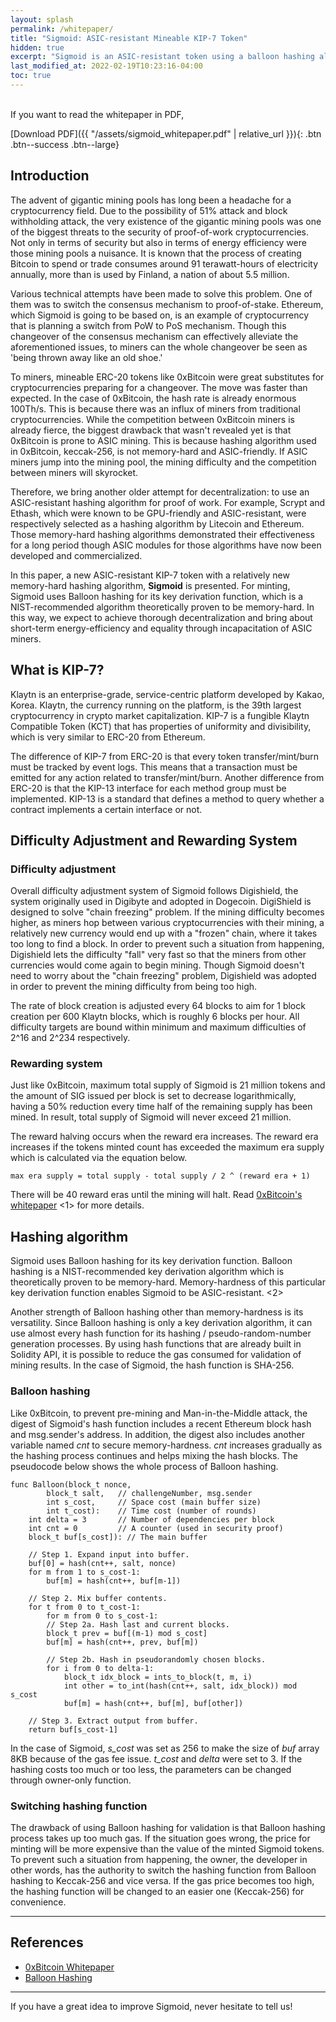 ```yaml
---
layout: splash
permalink: /whitepaper/
title: "Sigmoid: ASIC-resistant Mineable KIP-7 Token"
hidden: true
excerpt: "Sigmoid is an ASIC-resistant token using a balloon hashing algorithm."
last_modified_at: 2022-02-19T10:23:16-04:00
toc: true
---
```

<br />
If you want to read the whitepaper in PDF,

[Download PDF]({{ "/assets/sigmoid_whitepaper.pdf" | relative_url }}){: .btn .btn--success .btn--large}

## Introduction

The advent of gigantic mining pools has long been a headache for a cryptocurrency field. Due to the possibility of 51% attack and block withholding attack, the very existence of the gigantic mining pools was one of the biggest threats to the security of proof-of-work cryptocurrencies. Not only in terms of security but also in terms of energy efficiency were those mining pools a nuisance. It is known that the process of creating Bitcoin to spend or trade consumes around 91 terawatt-hours of electricity annually, more than is used by Finland, a nation of about 5.5 million.

Various technical attempts have been made to solve this problem. One of them was to switch the consensus mechanism to proof-of-stake. Ethereum, which Sigmoid is going to be based on, is an example of cryptocurrency that is planning a switch from PoW to PoS mechanism. Though this changeover of the consensus mechanism can effectively alleviate the aforementioned issues, to miners can the whole changeover be seen as 'being thrown away like an old shoe.'

To miners, mineable ERC-20 tokens like 0xBitcoin were great substitutes for cryptocurrencies preparing for a changeover. The move was faster than expected. In the case of 0xBitcoin, the hash rate is already enormous 100Th/s. This is because there was an influx of miners from traditional cryptocurrencies. While the competition between 0xBitcoin miners is already fierce, the biggest drawback that wasn't revealed yet is that 0xBitcoin is prone to ASIC mining. This is because hashing algorithm used in 0xBitcoin, keccak-256, is not memory-hard and ASIC-friendly. If ASIC miners jump into the mining pool, the mining difficulty and the competition between miners will skyrocket.

Therefore, we bring another older attempt for decentralization: to use an ASIC-resistant hashing algorithm for proof of work. For example, Scrypt and Ethash, which were known to be GPU-friendly and ASIC-resistant, were respectively selected as a hashing algorithm by Litecoin and Ethereum. Those memory-hard hashing algorithms demonstrated their effectiveness for a long period though ASIC modules for those algorithms have now been developed and commercialized.

In this paper, a new ASIC-resistant KIP-7 token with a relatively new memory-hard hashing algorithm, **Sigmoid** is presented. For minting, Sigmoid uses Balloon hashing for its key derivation function, which is a NIST-recommended algorithm theoretically proven to be memory-hard. In this way, we expect to achieve thorough decentralization and bring about short-term energy-efficiency and equality through incapacitation of ASIC miners.

## What is KIP-7?
Klaytn is an enterprise-grade, service-centric platform developed by Kakao, Korea. Klaytn, the currency running on the platform, is the 39th largest cryptocurrency in crypto market capitalization. KIP-7 is a fungible Klaytn Compatible Token (KCT) that has properties of uniformity and divisibility, which is very similar to ERC-20 from Ethereum.

The difference of KIP-7 from ERC-20 is that every token transfer/mint/burn must be tracked by event logs. This means that a transaction must be emitted for any action related to transfer/mint/burn. Another difference from ERC-20 is that the KIP-13 interface for each method group must be implemented. KIP-13 is a standard that defines a method to query whether a contract implements a certain interface or not.

## Difficulty Adjustment and Rewarding System

### Difficulty adjustment

Overall difficulty adjustment system of Sigmoid follows Digishield, the system originally used in Digibyte and adopted in Dogecoin. DigiShield is designed to solve "chain freezing" problem. If the mining difficulty becomes higher, as miners hop between various cryptocurrencies with their mining, a relatively new currency would end up with a "frozen" chain, where it takes too long to find a block. In order to prevent such a situation from happening, Digishield lets the difficulty "fall" very fast so that the miners from other currencies would come again to begin mining. Though Sigmoid doesn't need to worry about the "chain freezing" problem, Digishield was adopted in order to prevent the mining difficulty from being too high.

The rate of block creation is adjusted every 64 blocks to aim for 1 block creation per 600 Klaytn blocks, which is roughly 6 blocks per hour. All difficulty targets are bound within minimum and maximum difficulties of 2^16 and 2^234 respectively.

### Rewarding system

Just like 0xBitcoin, maximum total supply of Sigmoid is 21 million tokens and the amount of SIG issued per block is set to decrease logarithmically, having a 50% reduction every time half of the remaining supply has been mined. In result, total supply of Sigmoid will never exceed 21 million.

The reward halving occurs when the reward era increases. The reward era increases if the tokens minted count has exceeded the maximum era supply which is calculated via the equation below.

    max era supply = total supply - total supply / 2 ^ (reward era + 1)

There will be 40 reward eras until the mining will halt. Read [0xBitcoin's whitepaper](https://github.com/0xbitcoin/white-paper-v2) <1> for more details.

## Hashing algorithm

Sigmoid uses Balloon hashing for its key derivation function. Balloon hashing is a NIST-recommended key derivation algorithm which is theoretically proven to be memory-hard. Memory-hardness of this particular key derivation function enables Sigmoid to be ASIC-resistant. <2>

Another strength of Balloon hashing other than memory-hardness is its versatility. Since Balloon hashing is only a key derivation algorithm, it can use almost every hash function for its hashing / pseudo-random-number generation processes. By using hash functions that are already built in Solidity API, it is possible to reduce the gas consumed for validation of mining results. In the case of Sigmoid, the hash function is SHA-256.

### Balloon hashing

Like 0xBitcoin, to prevent pre-mining and Man-in-the-Middle attack, the digest of Sigmoid's hash function includes a recent Ethereum block hash and msg.sender's address. In addition, the digest also includes another variable named *cnt* to secure memory-hardness. *cnt* increases gradually as the hashing process continues and helps mixing the hash blocks. The pseudocode below shows the whole process of Balloon hashing. 

```
func Balloon(block_t nonce,
        block_t salt,   // challengeNumber, msg.sender
        int s_cost,     // Space cost (main buffer size)
        int t_cost):    // Time cost (number of rounds)
    int delta = 3       // Number of dependencies per block
    int cnt = 0         // A counter (used in security proof)
    block_t buf[s_cost]): // The main buffer

    // Step 1. Expand input into buffer.
    buf[0] = hash(cnt++, salt, nonce)
    for m from 1 to s_cost-1:
        buf[m] = hash(cnt++, buf[m-1])

    // Step 2. Mix buffer contents.
    for t from 0 to t_cost-1:
        for m from 0 to s_cost-1:
        // Step 2a. Hash last and current blocks.
        block_t prev = buf[(m-1) mod s_cost]
        buf[m] = hash(cnt++, prev, buf[m])

        // Step 2b. Hash in pseudorandomly chosen blocks.
        for i from 0 to delta-1:
            block_t idx_block = ints_to_block(t, m, i)
            int other = to_int(hash(cnt++, salt, idx_block)) mod s_cost
            buf[m] = hash(cnt++, buf[m], buf[other])

    // Step 3. Extract output from buffer.
    return buf[s_cost-1]
```

In the case of Sigmoid, *s_cost* was set as 256 to make the size of *buf* array 8KB because of the gas fee issue. *t_cost* and *delta* were set to 3. If the hashing costs too much or too less, the parameters can be changed through owner-only function.

### Switching hashing function

The drawback of using Balloon hashing for validation is that Balloon hashing process takes up too much gas. If the situation goes wrong, the price for minting will be more expensive than the value of the minted Sigmoid tokens. To prevent such a situation from happening, the owner, the developer in other words, has the authority to switch the hashing function from Balloon hashing to Keccak-256 and vice versa. If the gas price becomes too high, the hashing function will be changed to an easier one (Keccak-256) for convenience.

---

## References

- [0xBitcoin Whitepaper](https://github.com/0xbitcoin/white-paper-v2)
- [Balloon Hashing](https://eprint.iacr.org/2016/027.pdf)

---

If you have a great idea to improve Sigmoid, never hesitate to tell us!
